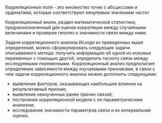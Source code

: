 Корреляционное поля - это множество точек с абсциссами и ординатами, которые соответствуют ненулевым значениям частот

Корреляционный анали, раздел математической статистики, предназназначенный для оценки корреляции между случайными величинами и проверки гипотез о значимости связи между ними.

Задачи корреляционного анализа Исходя из приведенных выше определений, можно сформулировать следующие задачи описываемого метода: получить информацию об одной из искомых переменных с помощью другой; определить тесноту связи между исследуемыми переменными. Корреляционный анализ предполагает определение зависимости между изучаемыми признаками, в связи с чем задачи корреляционного анализа можно дополнить следующими: 

- выявление факторов, оказывающих наибольшее влияние на результативный признак; 
- выявление неизученных ранее причин связей; 
- построение корреляционной модели с ее параметрическим анализом; 
- исследование значимости параметров связи и их интервальная оценка.
